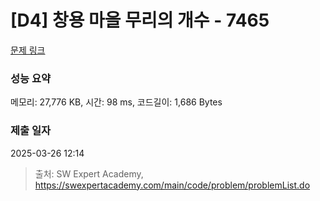 # [D4] 창용 마을 무리의 개수 - 7465 

[문제 링크](https://swexpertacademy.com/main/code/problem/problemDetail.do?contestProbId=AWngfZVa9XwDFAQU) 

### 성능 요약

메모리: 27,776 KB, 시간: 98 ms, 코드길이: 1,686 Bytes

### 제출 일자

2025-03-26 12:14



> 출처: SW Expert Academy, https://swexpertacademy.com/main/code/problem/problemList.do